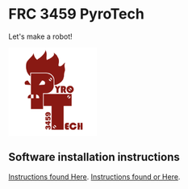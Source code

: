 # FRC 3459 PyroTech
Let's make a robot!

<img align="top" width=175 src="img/PT_Logo_250.png" />


## Software installation instructions

[Instructions found Here](https://wpilib.screenstepslive.com/s/4485/m/13503).
[Instructions found or Here](https://wpilib.screenstepslive.com/s/4485/m/13503/l/144984-imaging-your-roborio).
